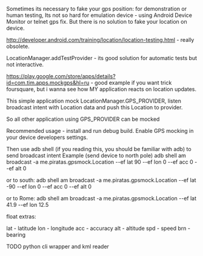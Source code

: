 Sometimes its necessary to fake your gps position: for demonstration or human testing,  Its not so hard for emulation device - using
Android Device Monitor or telnet gps fix. But there is no solution to fake your location on device.

http://developer.android.com/training/location/location-testing.html - really obsolete.

LocationManager.addTestProvider - its good solution for automatic tests but not interactive. 

https://play.google.com/store/apps/details?id=com.tim.apps.mockgps&hl=ru - good example if you want trick foursquare, 
but i wanna see how MY application reacts on location updates.

This simple application mock LocationManager.GPS_PROVIDER, listen broadcast intent with Location
data and push this Location to provider.

So all other application using GPS_PROVIDER can be mocked



Recommended usage - install and run debug build. Enable GPS mocking in your device developers settings.

Then use adb shell (if you reading this, you should be familiar with adb) to send broadcast intent
Example (send device to north pole)
adb shell am broadcast -a me.piratas.gpsmock.Location --ef lat 90 --ef lon 0 --ef acc 0 --ef alt 0

or to south:
adb shell am broadcast -a me.piratas.gpsmock.Location --ef lat -90 --ef lon 0 --ef acc 0 --ef alt 0

or to Rome:
adb shell am broadcast -a me.piratas.gpsmock.Location --ef lat 41.9 --ef lon 12.5

float extras:

lat - latitude
lon - longitude
acc - accuracy
alt - altitude
spd - speed
brn - bearing



TODO python cli wrapper and kml reader